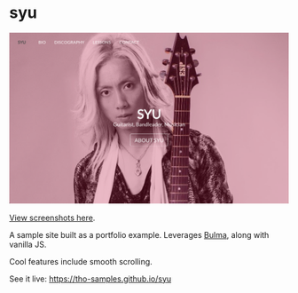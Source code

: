 # syu

![Landing](screenshots/main.png)

[View screenshots here](screenshots/).

A sample site built as a portfolio example.
Leverages [Bulma](http://localhost:3000/?#lessons), along with vanilla JS.

Cool features include smooth scrolling.

See it live:
https://tho-samples.github.io/syu